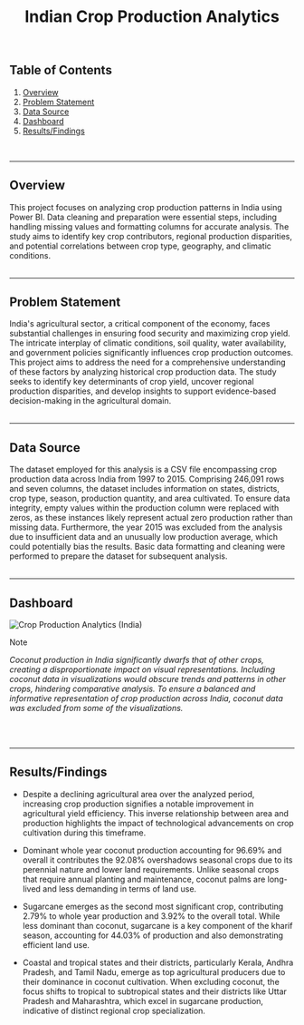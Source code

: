 <h1 align="center">Indian Crop Production Analytics</h1>

<br>

## Table of Contents

1. [Overview](#overview)
2. [Problem Statement](#problem-statement)
3. [Data Source](#data-source)
4. [Dashboard](#dashboard)
5. [Results/Findings](#resultsfindings)

<br>

***
## Overview

This project focuses on analyzing crop production patterns in India using Power BI. Data cleaning and preparation were essential steps, including handling missing values and formatting columns for accurate analysis. The study aims to identify key crop contributors, regional production disparities, and potential correlations between crop type, geography, and climatic conditions.
<br>
<br>

***
## Problem Statement

India's agricultural sector, a critical component of the economy, faces substantial challenges in ensuring food security and maximizing crop yield. The intricate interplay of climatic conditions, soil quality, water availability, and government policies significantly influences crop production outcomes. This project aims to address the need for a comprehensive understanding of these factors by analyzing historical crop production data. The study seeks to identify key determinants of crop yield, uncover regional production disparities, and develop insights to support evidence-based decision-making in the agricultural domain.
<br>
<br>

***
## Data Source

The dataset employed for this analysis is a CSV file encompassing crop production data across India from 1997 to 2015. Comprising 246,091 rows and seven columns, the dataset includes information on states, districts, crop type, season, production quantity, and area cultivated. To ensure data integrity, empty values within the production column were replaced with zeros, as these instances likely represent actual zero production rather than missing data. Furthermore, the year 2015 was excluded from the analysis due to insufficient data and an unusually low production average, which could potentially bias the results. Basic data formatting and cleaning were performed to prepare the dataset for subsequent analysis.
<br>
<br>

***
## Dashboard

![Crop Production Analytics (India)](https://github.com/user-attachments/assets/8e20f957-c491-43d6-bade-f5158a165cb5)

>[!Note]
>*Coconut production in India significantly dwarfs that of other crops, creating a disproportionate impact on visual representations. Including coconut data in visualizations would obscure trends and patterns in other crops, hindering comparative analysis. To ensure a balanced and informative representation of crop production across India, coconut data was excluded from some of the  visualizations.*
<br>
<br>

***
## Results/Findings

- Despite a declining agricultural area over the analyzed period, increasing crop production signifies a notable improvement in agricultural yield efficiency. This inverse relationship between area and production highlights the impact of technological advancements on crop cultivation during this timeframe.

- Dominant whole year coconut production accounting for 96.69% and overall it contributes the 92.08% overshadows seasonal crops due to its perennial nature and lower land requirements. Unlike seasonal crops that require annual planting and maintenance, coconut palms are long-lived and less demanding in terms of land use.

- Sugarcane emerges as the second most significant crop, contributing 2.79% to whole year production and 3.92% to the overall total. While less dominant than coconut, sugarcane is a key component of the kharif season, accounting for 44.03% of production and also demonstrating efficient land use.

- Coastal and tropical states and their districts, particularly Kerala, Andhra Pradesh, and Tamil Nadu, emerge as top agricultural producers due to their dominance in coconut cultivation. When excluding coconut, the focus shifts to tropical to subtropical states and their districts like Uttar Pradesh and Maharashtra, which excel in sugarcane production, indicative of distinct regional crop specialization.

<br>
